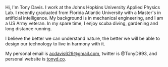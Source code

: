 Hi, I'm Tony Davis. I work at the Johns Hopkins University Applied Physics Lab. I recently graduated from Florida Atlantic University with a Master's in artificial intelligence. My background is in mechanical engineering, and I am a US Army veteran. In my spare time, I enjoy scuba diving, gardening and long distance running. 

I believe the better we can understand nature, the better we will be able to design our technology to live in harmony with it. 

My personal email is acdavis629@gmail.com, twitter is @TonyD993, and personal website is [tonyd.co](https://tonyd.co).

